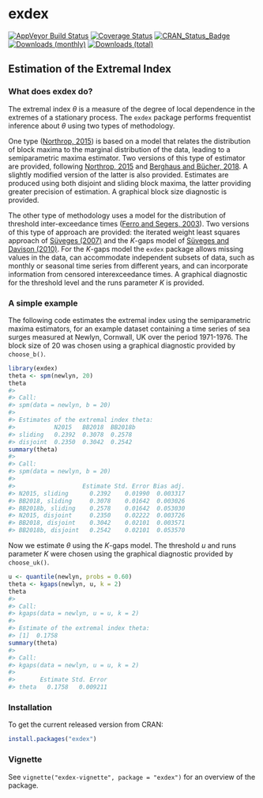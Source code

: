 
<!-- README.md is generated from README.Rmd. Please edit that file -->

# exdex

[![AppVeyor Build
Status](https://ci.appveyor.com/api/projects/status/github/paulnorthrop/exdex?branch=master&svg=true)](https://ci.appveyor.com/project/paulnorthrop/exdex)
[![Coverage
Status](https://codecov.io/github/paulnorthrop/exdex/coverage.svg?branch=master)](https://codecov.io/github/paulnorthrop/exdex?branch=master)
[![CRAN_Status_Badge](https://www.r-pkg.org/badges/version/exdex)](https://cran.r-project.org/package=exdex)
[![Downloads
(monthly)](https://cranlogs.r-pkg.org/badges/exdex?color=brightgreen)](https://cran.r-project.org/package=exdex)
[![Downloads
(total)](https://cranlogs.r-pkg.org/badges/grand-total/exdex?color=brightgreen)](https://cran.r-project.org/package=exdex)

## Estimation of the Extremal Index

### What does exdex do?

The extremal index *θ* is a measure of the degree of local dependence in
the extremes of a stationary process. The `exdex` package performs
frequentist inference about *θ* using two types of methodology.

One type ([Northrop, 2015](https://doi.org/10.1007/s10687-015-0221-5))
is based on a model that relates the distribution of block maxima to the
marginal distribution of the data, leading to a semiparametric maxima
estimator. Two versions of this type of estimator are provided,
following [Northrop, 2015](https://doi.org/10.1007/s10687-015-0221-5)
and [Berghaus and Bücher, 2018](https://doi.org/10.1214/17-AOS1621). A
slightly modified version of the latter is also provided. Estimates are
produced using both disjoint and sliding block maxima, the latter
providing greater precision of estimation. A graphical block size
diagnostic is provided.

The other type of methodology uses a model for the distribution of
threshold inter-exceedance times ([Ferro and Segers,
2003](https://doi.org/10.1111/1467-9868.00401)). Two versions of this
type of approach are provided: the iterated weight least squares
approach of [Süveges (2007)](https://doi.org/10.1007/s10687-007-0034-2)
and the *K*-gaps model of [Süveges and Davison
(2010)](https://doi.org/10.1214/09-AOAS292). For the *K*-gaps model the
`exdex` package allows missing values in the data, can accommodate
independent subsets of data, such as monthly or seasonal time series
from different years, and can incorporate information from censored
interexceedance times. A graphical diagnostic for the threshold level
and the runs parameter *K* is provided.

### A simple example

The following code estimates the extremal index using the semiparametric
maxima estimators, for an example dataset containing a time series of
sea surges measured at Newlyn, Cornwall, UK over the period 1971-1976.
The block size of 20 was chosen using a graphical diagnostic provided by
`choose_b()`.

``` r
library(exdex)
theta <- spm(newlyn, 20)
theta
#> 
#> Call:
#> spm(data = newlyn, b = 20)
#> 
#> Estimates of the extremal index theta:
#>           N2015   BB2018  BB2018b
#> sliding   0.2392  0.3078  0.2578 
#> disjoint  0.2350  0.3042  0.2542
summary(theta)
#> 
#> Call:
#> spm(data = newlyn, b = 20)
#> 
#>                   Estimate Std. Error Bias adj.
#> N2015, sliding      0.2392    0.01990  0.003317
#> BB2018, sliding     0.3078    0.01642  0.003026
#> BB2018b, sliding    0.2578    0.01642  0.053030
#> N2015, disjoint     0.2350    0.02222  0.003726
#> BB2018, disjoint    0.3042    0.02101  0.003571
#> BB2018b, disjoint   0.2542    0.02101  0.053570
```

Now we estimate *θ* using the *K*-gaps model. The threshold *u* and runs
parameter *K* were chosen using the graphical diagnostic provided by
`choose_uk()`.

``` r
u <- quantile(newlyn, probs = 0.60)
theta <- kgaps(newlyn, u, k = 2)
theta
#> 
#> Call:
#> kgaps(data = newlyn, u = u, k = 2)
#> 
#> Estimate of the extremal index theta:
#> [1]  0.1758
summary(theta)
#> 
#> Call:
#> kgaps(data = newlyn, u = u, k = 2)
#> 
#>       Estimate Std. Error
#> theta   0.1758   0.009211
```

### Installation

To get the current released version from CRAN:

``` r
install.packages("exdex")
```

### Vignette

See `vignette("exdex-vignette", package = "exdex")` for an overview of
the package.
